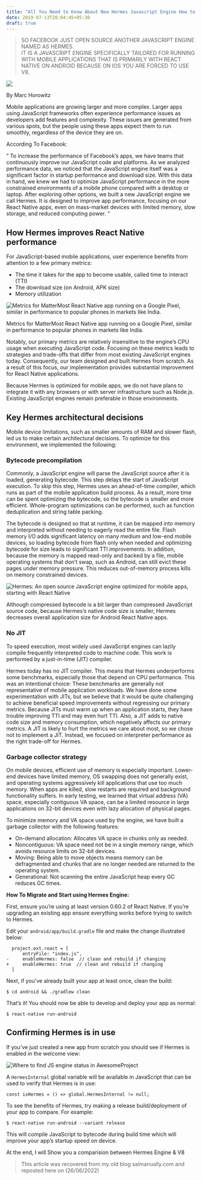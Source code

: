 ```yaml
---
title: "All You Need to Know About New Hermes Javascript Engine How to Migrate"
date: 2019-07-13T20:04:45+05:30
draft: true
---
```


> SO FACEBOOK JUST OPEN SOURCE ANOTHER JAVASCRIPT ENGINE NAMED AS HERMES.  
> IT IS A JAVASCRIPT ENGINE SPECIFICALLY TAILORED FOR RUNNING WITH MOBILE APPLICATIONS THAT IS PRIMARILY WITH REACT NATIVE ON ANDROID BECAUSE ON IOS YOU ARE FORCED TO USE V8.

![](https://web.archive.org/web/20200814101001im_/https://i1.wp.com/code.fb.com/wp-content/uploads/2019/07/HermesOSSChainReact_blog_FIN_1-1.gif?w=696&ssl=1)

By Marc Horowitz

Mobile applications are growing larger and more complex. Larger apps using JavaScript frameworks often experience performance issues as developers add features and complexity. These issues are generated from various spots, but the people using these apps expect them to run smoothly, regardless of the device they are on.

According To Facebook:

” To increase the performance of Facebook’s apps, we have teams that continuously improve our JavaScript code and platforms. As we analyzed performance data, we noticed that the JavaScript engine itself was a significant factor in startup performance and download size. With this data in hand, we knew we had to optimize JavaScript performance in the more constrained environments of a mobile phone compared with a desktop or laptop. After exploring other options, we built a new JavaScript engine we call Hermes. It is designed to improve app performance, focusing on our React Native apps, even on mass-market devices with limited memory, slow storage, and reduced computing power. “

## How Hermes improves React Native performance

For JavaScript-based mobile applications, user experience benefits from attention to a few primary metrics:

-   The time it takes for the app to become usable, called time to interact (TTI)
-   The download size (on Android, APK size)
-   Memory utilization

![Metrics for MatterMost React Native app running on a Google Pixel, similar in performance to popular phones in markets like India.](https://web.archive.org/web/20200814101001im_/https://i1.wp.com/code.fb.com/wp-content/uploads/2019/07/hermesstats-1.jpg?w=696&ssl=1)

Metrics for MatterMost React Native app running on a Google Pixel, similar in performance to popular phones in markets like India.

Notably, our primary metrics are relatively insensitive to the engine’s CPU usage when executing JavaScript code. Focusing on these metrics leads to strategies and trade-offs that differ from most existing JavaScript engines today. Consequently, our team designed and built Hermes from scratch. As a result of this focus, our implementation provides substantial improvement for React Native applications.

Because Hermes is optimized for mobile apps, we do not have plans to integrate it with any browsers or with server infrastructure such as Node.js. Existing JavaScript engines remain preferable in those environments.

## Key Hermes architectural decisions

Mobile device limitations, such as smaller amounts of RAM and slower flash, led us to make certain architectural decisions. To optimize for this environment, we implemented the following:

### Bytecode precompilation

Commonly, a JavaScript engine will parse the JavaScript source after it is loaded, generating bytecode. This step delays the start of JavaScript execution. To skip this step, Hermes uses an ahead-of-time compiler, which runs as part of the mobile application build process. As a result, more time can be spent optimizing the bytecode, so the bytecode is smaller and more efficient. Whole-program optimizations can be performed, such as function deduplication and string table packing.

The bytecode is designed so that at runtime, it can be mapped into memory and interpreted without needing to eagerly read the entire file. Flash memory I/O adds significant latency on many medium and low-end mobile devices, so loading bytecode from flash only when needed and optimizing bytecode for size leads to significant TTI improvements. In addition, because the memory is mapped read-only and backed by a file, mobile operating systems that don’t swap, such as Android, can still evict these pages under memory pressure. This reduces out-of-memory process kills on memory constrained devices.

![Hermes: An open source JavaScript engine optimized for mobile apps, starting with React Native](https://web.archive.org/web/20200814101001im_/https://i1.wp.com/code.fb.com/wp-content/uploads/2019/07/HermesOSSChainReact_blog_FIN_1-1.gif?w=696&ssl=1)

Although compressed bytecode is a bit larger than compressed JavaScript source code, because Hermes’s native code size is smaller, Hermes decreases overall application size for Android React Native apps.

### No JIT

To speed execution, most widely used JavaScript engines can lazily compile frequently interpreted code to machine code. This work is performed by a just-in-time (JIT) compiler.

Hermes today has no JIT compiler. This means that Hermes underperforms some benchmarks, especially those that depend on CPU performance. This was an intentional choice: These benchmarks are generally not representative of mobile application workloads. We have done some experimentation with JITs, but we believe that it would be quite challenging to achieve beneficial speed improvements without regressing our primary metrics. Because JITs must warm up when an application starts, they have trouble improving TTI and may even hurt TTI. Also, a JIT adds to native code size and memory consumption, which negatively affects our primary metrics. A JIT is likely to hurt the metrics we care about most, so we chose not to implement a JIT. Instead, we focused on interpreter performance as the right trade-off for Hermes.

### Garbage collector strategy

On mobile devices, efficient use of memory is especially important. Lower-end devices have limited memory, OS swapping does not generally exist, and operating systems aggressively kill applications that use too much memory. When apps are killed, slow restarts are required and background functionality suffers. In early testing, we learned that virtual address (VA) space, especially contiguous VA space, can be a limited resource in large applications on 32-bit devices even with lazy allocation of physical pages.

To minimize memory and VA space used by the engine, we have built a garbage collector with the following features:

-   On-demand allocation: Allocates VA space in chunks only as needed.
-   Noncontiguous: VA space need not be in a single memory range, which avoids resource limits on 32-bit devices.
-   Moving: Being able to move objects means memory can be defragmented and chunks that are no longer needed are returned to the operating system.
-   Generational: Not scanning the entire JavaScript heap every GC reduces GC times.

**How To Migrate and Start using Hermes Engine:**

First, ensure you’re using at least version 0.60.2 of React Native. If you’re upgrading an existing app ensure everything works before trying to switch to Hermes.

Edit your  `android/app/build.gradle`  file and make the change illustrated below:

```
  project.ext.react = [
      entryFile: "index.js",
-     enableHermes: false  // clean and rebuild if changing
+     enableHermes: true  // clean and rebuild if changing
  ]
```

Next, if you’ve already built your app at least once, clean the build:

```
$ cd android && ./gradlew clean

```

That’s it! You should now be able to develop and deploy your app as normal:

```
$ react-native run-android

```

## Confirming Hermes is in use

If you’ve just created a new app from scratch you should see if Hermes is enabled in the welcome view:

![Where to find JS engine status in AwesomeProject](https://web.archive.org/web/20200814101001im_/https://i2.wp.com/facebook.github.io/react-native/docs/assets/HermesApp.jpg?w=696&ssl=1)

A  `HermesInternal`  global variable will be available in JavaScript that can be used to verify that Hermes is in use:

```
const isHermes = () => global.HermesInternal != null;

```

To see the benefits of Hermes, try making a release build/deployment of your app to compare. For example:

```
$ react-native run-android --variant release

```

This will compile JavaScript to bytecode during build time which will improve your app’s startup speed on device.

At the end, I will Show you a comparision between Hermes Engine & V8

> This article was recovered from my old blog salmanually.com and reposted here on (26/06/2022)
